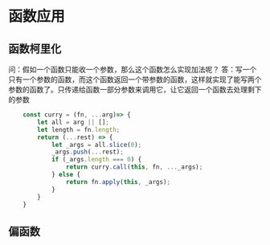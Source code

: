 # 函数应用

## 函数柯里化

问：假如一个函数只能收一个参数，那么这个函数怎么实现加法呢？
答：写一个只有一个参数的函数，而这个函数返回一个带参数的函数，这样就实现了能写两个参数的函数了。只传递给函数一部分参数来调用它，让它返回一个函数去处理剩下的参数

```javascript
    const curry = (fn, ...arg)=> {
        let all = arg || [];
        let length = fn.length;
        return (...rest) => {
            let _args = all.slice(0);
            _args.push(...rest);
            if (_args.length === 0) {
                return curry.call(this, fn, ..._args);
            } else {
                return fn.apply(this, _args);
            }
        }
    }
```

## 偏函数

